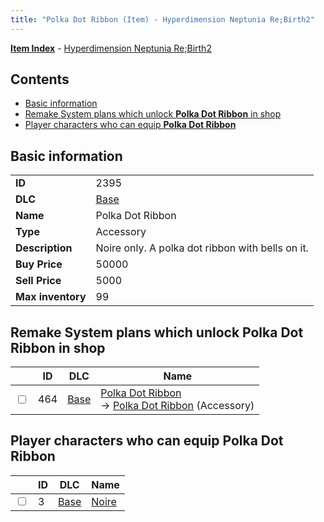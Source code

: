 ```yaml
---
title: "Polka Dot Ribbon (Item) - Hyperdimension Neptunia Re;Birth2"
---
```


[**Item Index**](/neptunia/rb2/item/index.html) - [Hyperdimension Neptunia Re;Birth2](/neptunia/rb2)

## Contents

- [Basic information](#basic-information)
- [Remake System plans which unlock **Polka Dot Ribbon** in shop](#remake-system-plans-which-unlock-polka-dot-ribbon-in-shop)
- [Player characters who can equip **Polka Dot Ribbon**](#player-characters-who-can-equip-polka-dot-ribbon)

## Basic information

|   |   |
| -- | -- |
| **ID** | 2395 |
| **DLC** | [Base](/neptunia/rb2/dlc/0-base.html) |
| **Name** | Polka Dot Ribbon |
| **Type** | Accessory |
| **Description** | Noire only. A polka dot ribbon with bells on it. |
| **Buy Price** | 50000 |
| **Sell Price** | 5000 |
| **Max inventory** | 99 |

## Remake System plans which unlock **Polka Dot Ribbon** in shop

|    | ID | DLC | Name |
| -- | -- | --- | ---- |
| <input type="checkbox" id="rb2-remake-0-464" class="trackbox" /> | 464 | [Base](/neptunia/rb2/dlc/0-base.html) | [Polka Dot Ribbon](/neptunia/rb2/remake/0-464-polka-dot-ribbon.html)<br />→ [Polka Dot Ribbon](/neptunia/rb2/item/0-2395-polka-dot-ribbon.html) (Accessory) |

## Player characters who can equip **Polka Dot Ribbon**

|    | ID | DLC | Name |
| -- | -- | --- | ---- |
| <input type="checkbox" id="rb2-player-0-3" class="trackbox" /> | 3 | [Base](/neptunia/rb2/dlc/0-base.html) | [Noire](/neptunia/rb2/player/0-3-noire.html) |